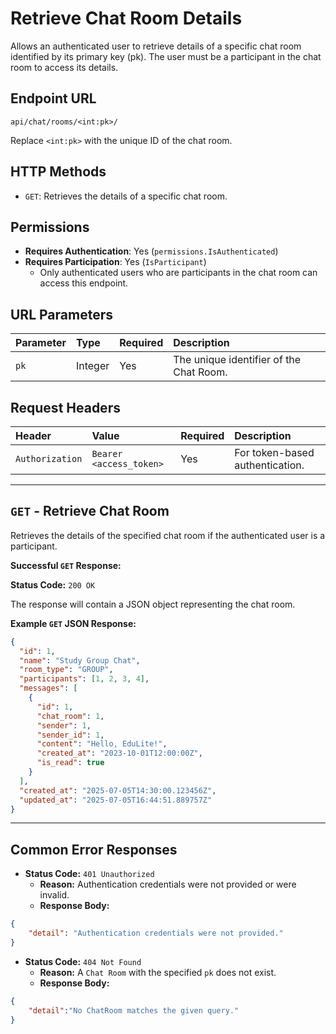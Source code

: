 # Retrieve Chat Room Details

Allows an authenticated user to retrieve details of a specific chat room identified by its primary key (pk). The user must be a participant in the chat room to access its details.

## Endpoint URL

`api/chat/rooms/<int:pk>/`

Replace `<int:pk>` with the unique ID of the chat room.

## HTTP Methods

* `GET`: Retrieves the details of a specific chat room.

## Permissions

* **Requires Authentication**: Yes (`permissions.IsAuthenticated`)
* **Requires Participation**: Yes (`IsParticipant`)
    * Only authenticated users who are participants in the chat room can access this endpoint.

## URL Parameters

| Parameter | Type    | Required | Description                             |
|:----------|:--------|:---------|:----------------------------------------|
| `pk`      | Integer | Yes      | The unique identifier of the Chat Room. |

## Request Headers

| Header          | Value                   | Required | Description                     |
|:----------------|:------------------------|:---------|:--------------------------------|
| `Authorization` | `Bearer <access_token>` | Yes      | For token-based authentication. |

---

## `GET` - Retrieve Chat Room

Retrieves the details of the specified chat room if the authenticated user is a participant.

**Successful `GET` Response:**

**Status Code:** `200 OK`

The response will contain a JSON object representing the chat room.

**Example `GET` JSON Response:**

```json
{
  "id": 1,
  "name": "Study Group Chat",
  "room_type": "GROUP",
  "participants": [1, 2, 3, 4],
  "messages": [
    {
      "id": 1,
      "chat_room": 1,
      "sender": 1,
      "sender_id": 1,
      "content": "Hello, EduLite!",
      "created_at": "2023-10-01T12:00:00Z",
      "is_read": true
    }
  ],
  "created_at": "2025-07-05T14:30:00.123456Z",
  "updated_at": "2025-07-05T16:44:51.889757Z"
}
```

---

## Common Error Responses

* **Status Code:** `401 Unauthorized`
  * **Reason:** Authentication credentials were not provided or were invalid.
  * **Response Body:**

```json
{
    "detail": "Authentication credentials were not provided."
}
```

* **Status Code:** `404 Not Found`
    * **Reason:** A `Chat Room` with the specified `pk` does not exist.
    * **Response Body:**

```json
{
    "detail":"No ChatRoom matches the given query."
}
```
